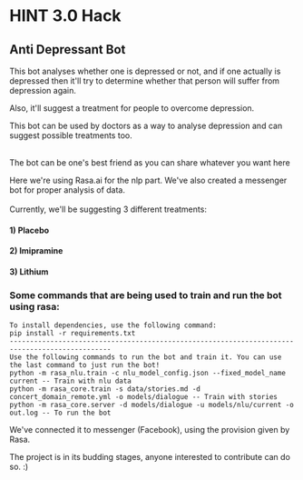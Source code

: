 # HINT 3.0 Hack
## Anti Depressant Bot
This bot analyses whether one is depressed or not, and if one actually is depressed then it'll try to determine whether that person will suffer from depression again.<br>

Also, it'll suggest a treatment for people to overcome depression.<br>

This bot can be used by doctors as a way to analyse depression and can suggest possible treatments too.<br><br>

The bot can be one's best friend as you can share whatever you want here<br>

Here we're using Rasa.ai for the nlp part. We've also created a messenger bot for proper analysis of data.<br><br>
Currently, we'll be suggesting 3 different treatments:<br>
#### 1) Placebo
#### 2) Imipramine
#### 3) Lithium

### Some commands that are being used to train and run the bot using rasa:
    To install dependencies, use the following command:
    pip install -r requirements.txt
    -----------------------------------------------------------------------------------------------
    Use the following commands to run the bot and train it. You can use the last command to just run the bot!
    python -m rasa_nlu.train -c nlu_model_config.json --fixed_model_name current -- Train with nlu data
    python -m rasa_core.train -s data/stories.md -d concert_domain_remote.yml -o models/dialogue -- Train with stories
    python -m rasa_core.server -d models/dialogue -u models/nlu/current -o out.log -- To run the bot
    
We've connected it to messenger (Facebook), using the provision given by Rasa.<br>

The project is in its budding stages, anyone interested to contribute can do so. :) 
